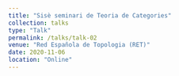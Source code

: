 ```yaml
---
title: "Sisè seminari de Teoria de Categories"
collection: talks
type: "Talk"
permalink: /talks/talk-02
venue: "Red Española de Topologia (RET)"
date: 2020-11-06
location: "Online"
---
```


